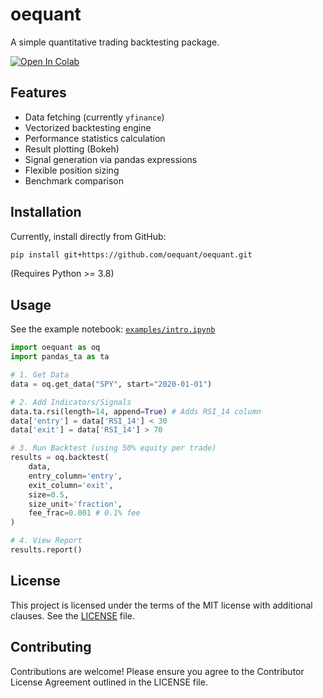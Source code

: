 # oequant

A simple quantitative trading backtesting package.

[![Open In Colab](https://colab.research.google.com/assets/colab-badge.svg)](https://colab.research.google.com/github/YOUR_USERNAME/oequant/blob/main/examples/intro.ipynb)

## Features

*   Data fetching (currently `yfinance`)
*   Vectorized backtesting engine
*   Performance statistics calculation
*   Result plotting (Bokeh)
*   Signal generation via pandas expressions
*   Flexible position sizing
*   Benchmark comparison

## Installation

Currently, install directly from GitHub:

```bash
pip install git+https://github.com/oequant/oequant.git
```

(Requires Python >= 3.8)

## Usage

See the example notebook: [`examples/intro.ipynb`](./examples/intro.ipynb)

```python
import oequant as oq
import pandas_ta as ta

# 1. Get Data
data = oq.get_data("SPY", start="2020-01-01")

# 2. Add Indicators/Signals
data.ta.rsi(length=14, append=True) # Adds RSI_14 column
data['entry'] = data['RSI_14'] < 30
data['exit'] = data['RSI_14'] > 70

# 3. Run Backtest (using 50% equity per trade)
results = oq.backtest(
    data,
    entry_column='entry',
    exit_column='exit',
    size=0.5, 
    size_unit='fraction',
    fee_frac=0.001 # 0.1% fee
)

# 4. View Report
results.report()
```

## License

This project is licensed under the terms of the MIT license with additional clauses. See the [LICENSE](./LICENSE) file.

## Contributing

Contributions are welcome! Please ensure you agree to the Contributor License Agreement outlined in the LICENSE file. 
